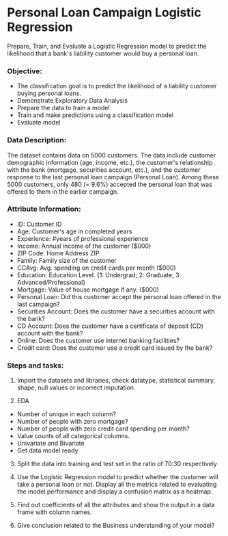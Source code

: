 # Personal Loan Campaign Logistic Regression
Prepare, Train, and Evaluate a Logistic Regression model to predict the likelihood that a bank's liability customer would buy a personal loan.

### Objective:
- The classification goal is to predict the likelihood of a liability customer buying personal loans.
- Demonstrate Exploratory Data Analysis
- Prepare the data to train a model
- Train and make predictions using a classification model
- Evaluate model

### Data Description:
The dataset contains data on 5000 customers. The data include customer demographic information (age, income, etc.), the customer's relationship with the bank (mortgage, securities account, etc.), and the customer response to the last personal loan campaign (Personal Loan). Among these 5000 customers, only 480 (= 9.6%) accepted the personal loan that was offered to them in the earlier campaign.

### Attribute Information:
- ID: Customer ID
- Age: Customer's age in completed years
- Experience: #years of professional experience
- Income: Annual income of the customer (\$000)
- ZIP Code: Home Address ZIP
- Family: Family size of the customer
- CCAvg: Avg. spending on credit cards per month (\$000)
- Education: Education Level. {1: Undergrad; 2: Graduate; 3: Advanced/Professional}
- Mortgage: Value of house mortgage if any. (\$000)
- Personal Loan: Did this customer accept the personal loan offered in the last campaign?  
- Securities Account: Does the customer have a securities account with the bank?
- CD Account: Does the customer have a certificate of deposit (CD) account with the bank?
- Online: Does the customer use internet banking facilities?
- Credit card: Does the customer use a credit card issued by the bank?

### Steps and tasks:
1) Import the datasets and libraries, check datatype, statistical summary, shape, null values or incorrect imputation.

2) EDA
- Number of unique in each column?
- Number of people with zero mortgage?
- Number of people with zero credit card spending per month?
- Value counts of all categorical columns.
- Univariate and Bivariate
- Get data model ready

3) Split the data into training and test set in the ratio of 70:30 respectively 

4) Use the Logistic Regression model to predict whether the customer will take a personal loan or not. Display all the metrics related to evaluating the model performance and display a confusion matrix as a heatmap.

5) Find out coefficients of all the attributes and show the output in a data frame with column names. 

6) Give conclusion related to the Business understanding of your model? 
